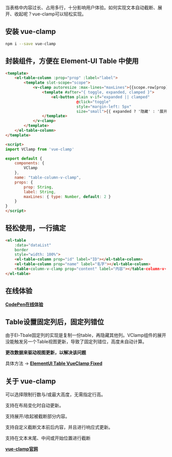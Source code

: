 当表格中内容过长、占用多行，十分影响用户体验。如何实现文本自动截断、展开、收起呢？vue-clamp可以轻松实现。

## 安装 vue-clamp

```bash
npm i --save vue-clamp
```

## 封装组件，方便在 Element-UI Table 中使用

```html
<template>
    <el-table-column :prop="prop" :label="label">
        <template slot-scope="scope">
            <v-clamp autoresize :max-lines="maxLines">{{scope.row[prop]}}
                <template #after="{ toggle, expanded, clamped }">
                    <el-button plain v-if="expanded || clamped"
                               @click="toggle"
                               style="margin-left: 5px"
                               size="small">{{ expanded ? '隐藏' : '展开' }}</el-button>
                </template>
            </v-clamp>
        </template>
    </el-table-column>
</template>

<script>
import VClamp from 'vue-clamp'

export default {
    components: {
        VClamp
    },
    name: "table-column-v-clamp",
    props: {
        prop: String,
        label: String,
        maxLines: { type: Number, default: 2 }
    }
}
</script>
```

## 轻松使用，一行搞定

```html
<el-table 
    :data="dataList" 
    border 
    style="width: 100%">
    <el-table-column prop="id" label="ID"></el-table-column>
    <el-table-column prop="name" label="名字"></el-table-column>
    <table-column-v-clamp prop="content" label="内容"></table-column-v-clamp>
</el-table>
```

## 在线体验

[**CodePen在线体验**](https://codepen.io/kaxiluo/pen/BavJRax)

## Table设置固定列后，固定列错位

由于El-Tbale固定列的实现是复制一份table，再隐藏其他列。VClamp组件的展开没能触发另一个Table视图更新，导致了固定列错位，高度未自动计算。

**更改数据来驱动视图更新，以解决该问题**

具体方法 -> [**ElementUI Table VueClamp Fixed**](https://codepen.io/kaxiluo/pen/eYbMdKK)

## 关于 vue-clamp

可以选择限制行数与/或最大高度，无需指定行高。

支持在布局变化时自动更新。

支持展开/收起被截断部分内容。

支持自定义截断文本前后内容，并且进行响应式更新。

支持在文本末尾、中间或开始位置进行截断

[**vue-clamp官网**](https://vue-clamp.vercel.app/?lang=zh)
